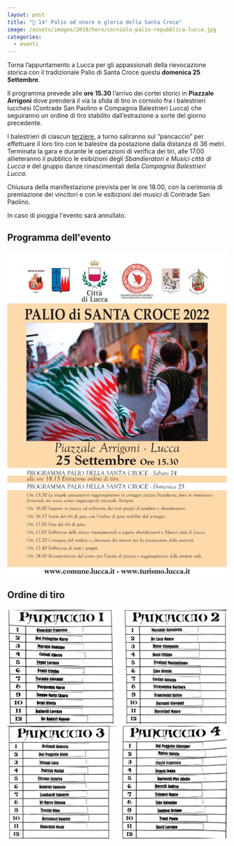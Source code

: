 ```yaml
---
layout: post
title: "🎯 14° Palio ad onore e gloria della Santa Croce"
image: /assets/images/2019/hero/corniolo-palio-repubblica-lucca.jpg
categories:
  - eventi
---
```


Torna l’appuntamento a Lucca per gli appassionati della rievocazione storica con
il tradizionale Palio di Santa Croce questa **domenica 25 Settembre**.

<!-- more -->

Il programma prevede alle **ore 15.30** l’arrivo dei cortei storici in **Piazzale
Arrigoni** dove prenderà il via la sfida di tiro in corniolo fra i balestrieri
lucchesi (Contrade San Paolino e Compagnia Balestrieri Lucca) che seguiranno un
ordine di tiro stabilito dall’estrazione a sorte del giorno precedente.

I balestrieri di ciascun [terziere](/terzieri-lucca), a turno saliranno sul
“pancaccio” per effettuare il loro tiro con le balestre da postazione dalla
distanza di 36 metri. Terminata la gara e durante le operazioni di verifica dei
tiri, alle 17.00 allieteranno il pubblico le esibizioni degli *Sbandieratori e
Musici città di Lucca* e del gruppo danze rinascimentali della *Compagnia
Balestrieri Lucca*.

Chiusura della manifestazione prevista per le ore 18.00, con la cerimonia di
premiazione dei vincitori e con le esibizioni dei musici di Contrade San
Paolino.

In caso di pioggia l'evento sarà annullato.

## Programma dell'evento

![locandina palio santa croce](/assets/images/2022/palio-santa-croce-2022-locandina.jpg)

## Ordine di tiro

![ordine di tiro panca 1 e 2](/assets/images/2022/palio-santa-croce-2022-ordine-tiro-12.jpg)
![ordine di tiro panca 3 e 4](/assets/images/2022/palio-santa-croce-2022-ordine-tiro-34.jpg)

